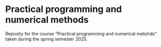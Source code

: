 # Practical programming and numerical methods
Reposity for the course "Practical programming and numerical metohds" taken during the spring semester 2025.
